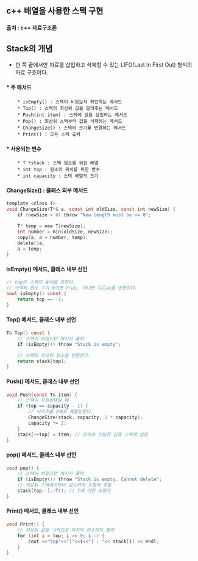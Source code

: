## c++ 배열을 사용한 스택 구현   
#### 출처 : c++ 자료구조론   

## Stack의 개념   
* 한 쪽 끝에서만 자료를 삽입하고 삭제할 수 있는 LIFO(Last In First Out) 형식의 자료 구조이다.   


#### * 주 메서드   
		* isEmpty() : 스택이 비었는지 확인하는 메서드   
		* Top() : 스택의 최상위 값을 알려주는 메서드   
		* Push(int item) : 스택에 값을 삽입하는 메서드   
		* Pop() : 최상위 스택부터 값을 삭제하는 메서드
		* ChangeSize() : 스택의 크기를 변경하는 메서드   
		* Print() : 모든 스택 출력

#### * 사용되는 변수   
		* T *stack : 스택 원소를 위한 배열   
		* int top : 원소의 위치를 위한 변수   
		* int capacity : 스택 배열의 크기   


#### ChangeSize() : 클래스 외부 메서드   

```c
template <class T>
void ChangeSize(T*& a, const int oldSize, const int newSize) {
	if (newSize < 0) throw "New length must be >= 0";

	T* temp = new T[newSize];
	int number = min(oldSize, newSize);
	copy(a, a + number, temp);
	delete[]a;
	a = temp;
}
```   

#### isEmpty() 메서드, 클래스 내부 선언   
```c
// top은 스택의 높이를 뜻한다.
// 스택의 원소 수가 0이면 true, 아니면 false를 반환한다.
bool isEmpty() const {
	return top == -1;
}
```   

#### Top() 메서드, 클래스 내부 선언   
```c
T& Top() const {
	// 스택이 비었으면 메시지 출력
	if (isEmpty()) throw "Stack is empty";

	// 스택의 최상위 원소를 반환한다.
	return stack[top];
}
```   

#### Push() 메서드, 클래스 내부 선언   
```c
void Push(const T& item) {
	// 스택이 포화상태일 때
	if (top == capacity - 1) {
		// 사이즈를 2배로 재할당한다.
		ChangeSize(stack, capacity, 2 * capacity);
		capacity *= 2;
	}
	stack[++top] = item; // 인자로 전달된 값을 스택에 삽입
}
```   

#### pop() 메서드, 클래스 내부 선언   
```c
void pop() {
	// 스택이 비었으면 메시지 출력
	if (isEmpty()) throw "Stack is empty. Cannot delete";
	// 최상위 스택에서부터 감소하며 소멸자 호출
	stack[top--].~T(); // T에 대한 소멸자
}
```   

#### Print() 메서드, 클래스 내부 선언
```c
void Print() {
	// 최상위 값을 시작으로 마지막 원소까지 출력
	for (int i = top; i >= 0; i--) {
		cout <<"top"<<"["<<i<<"] : "<< stack[i] << endl;
	}
}
```